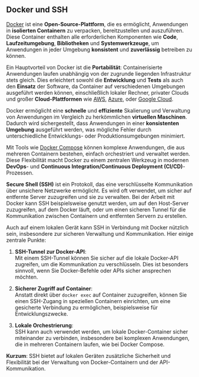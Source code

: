 ## Docker und SSH

[Docker](https://www.docker.com/) ist eine **Open-Source-Plattform**, die es ermöglicht, Anwendungen in **isolierten Containern** zu verpacken, bereitzustellen und auszuführen. Diese Container enthalten alle erforderlichen Komponenten wie **Code**, **Laufzeitumgebung**, **Bibliotheken** und **Systemwerkzeuge**, um Anwendungen in jeder Umgebung **konsistent** und **zuverlässig** betreiben zu können.

Ein Hauptvorteil von Docker ist die **Portabilität**: Containerisierte Anwendungen laufen unabhängig von der zugrunde liegenden Infrastruktur stets gleich. Dies erleichtert sowohl die **Entwicklung** und **Tests** als auch den **Einsatz** der Software, da Container auf verschiedenen Umgebungen ausgeführt werden können, einschließlich lokaler Rechner, privater Clouds und großer **Cloud-Plattformen** wie [AWS](https://aws.amazon.com/de/docker/), [Azure](https://azure.microsoft.com/de-de/services/container-instances/), oder [Google Cloud](https://cloud.google.com/run/docs/quickstarts/build-and-deploy/deploy-docker-image).

Docker ermöglicht eine **schnelle** und **effiziente** Skalierung und Verwaltung von Anwendungen im Vergleich zu herkömmlichen **virtuellen Maschinen**. Dadurch wird sichergestellt, dass Anwendungen in einer **konsistenten Umgebung** ausgeführt werden, was mögliche Fehler durch unterschiedliche Entwicklungs- oder Produktionsumgebungen minimiert.

Mit Tools wie [Docker Compose](https://docs.docker.com/compose/) können komplexe Anwendungen, die aus mehreren Containern bestehen, einfach orchestriert und verwaltet werden. Diese Flexibilität macht Docker zu einem zentralen Werkzeug in modernen **DevOps**- und **Continuous Integration/Continuous Deployment (CI/CD)**-Prozessen.

**Secure Shell (SSH)** ist ein Protokoll, das eine verschlüsselte Kommunikation über unsichere Netzwerke ermöglicht. Es wird oft verwendet, um sicher auf entfernte Server zuzugreifen und sie zu verwalten. Bei der Arbeit mit Docker kann SSH beispielsweise genutzt werden, um auf den Host-Server zuzugreifen, auf dem Docker läuft, oder um einen sicheren Tunnel für die Kommunikation zwischen Containern und entfernten Servern zu erstellen.

Auch auf einem lokalen Gerät kann SSH in Verbindung mit Docker nützlich sein, insbesondere zur sicheren Verwaltung und Kommunikation. Hier einige zentrale Punkte:

1. **SSH-Tunnel zur Docker-API**:  
   Mit einem SSH-Tunnel können Sie sicher auf die lokale Docker-API zugreifen, um die Kommunikation zu verschlüsseln. Dies ist besonders sinnvoll, wenn Sie Docker-Befehle oder APIs sicher ansprechen möchten.

2. **Sicherer Zugriff auf Container**:  
   Anstatt direkt über `docker exec` auf Container zuzugreifen, können Sie einen SSH-Zugang in speziellen Containern einrichten, um eine gesicherte Verbindung zu ermöglichen, beispielsweise für Entwicklungszwecke.

3. **Lokale Orchestrierung**:  
   SSH kann auch verwendet werden, um lokale Docker-Container sicher miteinander zu verbinden, insbesondere bei komplexen Anwendungen, die in mehreren Containern laufen, wie bei Docker Compose.

**Kurzum**: SSH bietet auf lokalen Geräten zusätzliche Sicherheit und Flexibilität bei der Verwaltung von Docker-Containern und der API-Kommunikation.
